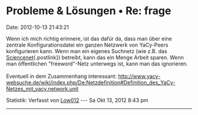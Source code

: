 Probleme & Lösungen • Re: frage
===============================

Date: 2012-10-13 21:43:21

Wenn ich mich richtig erinnere, ist das dafür da, dass man über eine
zentrale Konfigurationsdatei ein ganzen Netzwerk von YaCy-Peers
konfigurieren kann. Wenn man ein eigenes Suchnetz (wie z.B. das
[Sciencenet](http://sciencenet.kit.edu/){.postlink}) betreibt, kann das
ein Menge Arbeit sparen. Wenn man öffentlichen \"freeword\"-Netz
unterwegs ist, kann man das ignorieren.\
\
Eventuell in dem Zusammenhang interessant:
<http://www.yacy-websuche.de/wiki/index.php/De:Netzdefinition#Definition_des_YaCy-Netzes_mit_yacy.network.unit>

Statistik: Verfasst von
[Low012](http://forum.yacy-websuche.de/memberlist.php?mode=viewprofile&u=62)
--- Sa Okt 13, 2012 8:43 pm

------------------------------------------------------------------------
